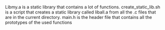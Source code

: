 Libmy.a is a static library that contains a lot of functions. 
create_static_lib.sh is a script that creates a static library called liball.a from all the .c files that are in the current directory. 
main.h is the header file that contains all the prototypes of the used functions
